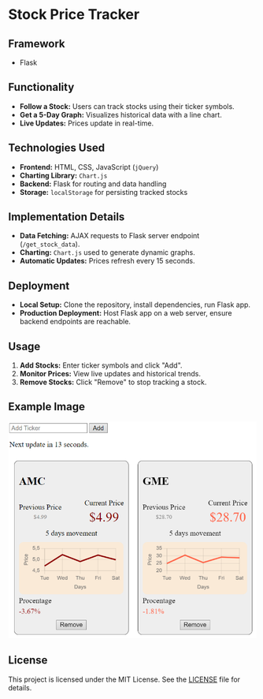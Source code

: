# Stock Price Tracker

## Framework
- Flask

## Functionality
- **Follow a Stock:** Users can track stocks using their ticker symbols.
- **Get a 5-Day Graph:** Visualizes historical data with a line chart.
- **Live Updates:** Prices update in real-time.

## Technologies Used
- **Frontend:** HTML, CSS, JavaScript (`jQuery`)
- **Charting Library:** `Chart.js`
- **Backend:** Flask for routing and data handling
- **Storage:** `localStorage` for persisting tracked stocks

## Implementation Details
- **Data Fetching:** AJAX requests to Flask server endpoint (`/get_stock_data`).
- **Charting:** `Chart.js` used to generate dynamic graphs.
- **Automatic Updates:** Prices refresh every 15 seconds.

## Deployment
- **Local Setup:** Clone the repository, install dependencies, run Flask app.
- **Production Deployment:** Host Flask app on a web server, ensure backend endpoints are reachable.

## Usage
1. **Add Stocks:** Enter ticker symbols and click "Add".
2. **Monitor Prices:** View live updates and historical trends.
3. **Remove Stocks:** Click "Remove" to stop tracking a stock.

## Example Image
![Example_Image](github_images/image.png)

## License
This project is licensed under the MIT License. See the [LICENSE](./LICENSE) file for details.
